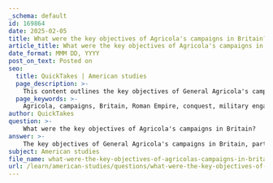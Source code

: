 ```yaml
---
_schema: default
id: 169864
date: 2025-02-05
title: What were the key objectives of Agricola's campaigns in Britain?
article_title: What were the key objectives of Agricola's campaigns in Britain?
date_format: MMM DD, YYYY
post_on_text: Posted on
seo:
  title: QuickTakes | American studies
  page_description: >-
    This content outlines the key objectives of General Agricola's campaigns in Britain during his governorship from 77 to 84 AD, focusing on military conquest, the establishment of Roman infrastructure, and the promotion of Roman culture among native tribes.
  page_keywords: >-
    Agricola, campaigns, Britain, Roman Empire, conquest, military engagements, Roman infrastructure, Romanization, cultural integration, intelligence, diplomacy, resource exploitation
author: QuickTakes
question: >-
    What were the key objectives of Agricola's campaigns in Britain?
answer: >-
    The key objectives of General Agricola's campaigns in Britain, particularly during his tenure as governor from 77 to 84 AD, can be summarized as follows:\n\n1. **Conquest and Expansion**: One of Agricola's primary objectives was to expand Roman control over Britain, particularly in the northern regions, which were inhabited by various Celtic tribes, including the Caledonians. His campaigns aimed to subdue these tribes and integrate the territory into the Roman Empire.\n\n2. **Military Engagements**: Agricola sought to engage in significant military confrontations to demonstrate Roman military superiority. The most notable battle during his campaigns was the Battle of Mons Graupius, where he aimed to decisively defeat the Caledonian forces. Tacitus, Agricola's son-in-law, provides an account of this battle, highlighting the Roman strategies and the valor of the troops.\n\n3. **Establishment of Roman Infrastructure**: Another objective was to establish a robust Roman infrastructure in the conquered territories. This included the construction of forts, roads, and supply lines to facilitate troop movements and ensure the sustainability of Roman military presence in the region. The construction of Hadrian's Wall later on was part of this broader strategy to secure the Roman frontier.\n\n4. **Cultural Integration and Romanization**: Agricola aimed to promote Roman culture and governance among the native populations. This included the introduction of Roman laws, customs, and economic practices, which were intended to integrate the local tribes into the Roman way of life and reduce resistance to Roman rule.\n\n5. **Intelligence and Diplomacy**: Agricola also focused on gathering intelligence about the local tribes and their alliances. He employed diplomatic strategies to create divisions among the tribes, which would weaken their collective resistance against Roman forces.\n\n6. **Resource Exploitation**: The campaigns were also motivated by the desire to exploit the natural resources of Britain, which were valuable to the Roman economy. This included mining for metals and agricultural production.\n\nIn summary, Agricola's campaigns were characterized by military conquest, infrastructure development, cultural integration, and strategic diplomacy, all aimed at solidifying Roman control over Britain and enhancing the Empire's economic and military strength. Tacitus' accounts, while valuable, should be critically assessed for potential biases, as they reflect a Roman perspective on these events.
subject: American studies
file_name: what-were-the-key-objectives-of-agricolas-campaigns-in-britain.md
url: /learn/american-studies/questions/what-were-the-key-objectives-of-agricolas-campaigns-in-britain
---
```


&nbsp;